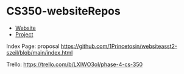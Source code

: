 # CS350-websiteRepos

* [Website](https://old-dominion-univ-cs-dept.github.io/websiteasst2-szeil/)
* [Project](https://github.com/Old-Dominion-Univ-CS-Dept/gradle-assignment-szeil)

Index Page: proposal
https://github.com/1Princetosin/websiteasst2-szeil/blob/main/index.html

Trello:
https://trello.com/b/LXIWO3oI/phase-4-cs-350
